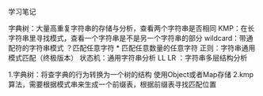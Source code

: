 学习笔记

字典树：大量高重复字符串的存储与分析，查看两个字符串是否相同
KMP：在长字符串里寻找模式，查看一个字符串是不是另一个字符串的部分
wildcard：带通配符的字符串模式 ？匹配任意字符 * 匹配任意数量的任意字符
正则：字符串通用模式匹配（终极版本）
状态机：通用字符串分析
LL LR ：字符串多层结构分析

1.字典树：将查字典的行为转换为一个树的结构
使用Object或者Map存储
2.kmp算法，需要根据模式串来生成一个前缀表，根据前缀表寻找匹配位置
